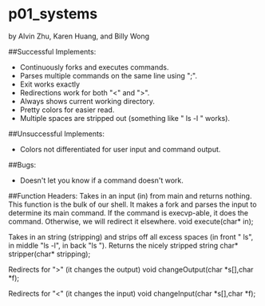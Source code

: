 # p01_systems
by Alvin Zhu, Karen Huang, and Billy Wong

##Successful Implements:
* Continuously forks and executes commands.
* Parses multiple commands on the same line using ";".
* Exit works exactly
* Redirections work for both "<" and ">".
* Always shows current working directory.
* Pretty colors for easier read.
* Multiple spaces are stripped out (something like "          ls      -l     " works).

##Unsuccessful Implements:
* Colors not differentiated for user input and command output.

##Bugs:
* Doesn't let you know if a command doesn't work.

##Function Headers:
Takes in an input (in) from main and returns nothing. This function is the bulk of our shell. It makes a fork and parses the input to determine its main command. If the command is execvp-able, it does the command. Otherwise, we will redirect it elsewhere.
      void execute(char* in);

Takes in an string (stripping) and strips off all excess spaces (in front "    ls", in middle "ls     -l", in back "ls        "). Returns the nicely stripped string
      char* stripper(char* stripping);

Redirects for ">" (it changes the output)
	  void changeOutput(char *s[],char *f);

Redirects for "<" (it changes the input)
	  void changeInput(char *s[],char *f);
